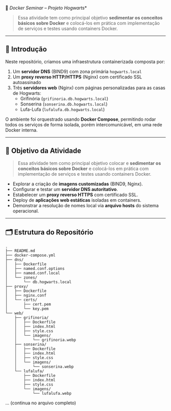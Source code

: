 🐳 *Docker Seminar – Projeto Hogwarts**  
> Essa atividade tem como principal objetivo **sedimentar os conceitos básicos sobre Docker** e colocá-los em prática com implementação de serviços e testes usando containers Docker.  

---

## 📖 Introdução

Neste repositório, criamos uma infraestrutura containerizada composta por:

1. Um **servidor DNS** (BIND9) com zona primária `hogwarts.local`
2. Um **proxy reverso HTTP/HTTPS** (Nginx) com certificado SSL autoassinado
3. Três **servidores web** (Nginx) com páginas personalizadas para as casas de Hogwarts:
   - Grifinória (`grifinoria.db.hogwarts.local`)
   - Sonserina (`sonserina.db.hogwarts.local`)
   - Lufa-Lufa (`lufalufa.db.hogwarts.local`)

O ambiente foi orquestrado usando **Docker Compose**, permitindo rodar todos os serviços de forma isolada, porém intercomunicável, em uma rede Docker interna.  

---

## 🎯 Objetivo da Atividade

> Essa atividade tem como principal objetivo colocar e **sedimentar os conceitos básicos sobre Docker** e colocá-los em prática com implementação de serviços e testes usando containers Docker.

- Explorar a criação de **imagens customizadas** (BIND9, Nginx).
- Configurar e testar um **servidor DNS autoritativo**.
- Estabelecer um **proxy reverso HTTPS** com certificado SSL.
- Deploy de **aplicações web estáticas** isoladas em containers.
- Demonstrar a resolução de nomes local via **arquivo hosts** do sistema operacional.

---

## 🗂 Estrutura do Repositório

```plaintext
.
├── README.md
├── docker-compose.yml
├── dns/
│   ├── Dockerfile
│   ├── named.conf.options
│   ├── named.conf.local
│   └── zones/
│       └── db.hogwarts.local
├── proxy/
│   ├── Dockerfile
│   ├── nginx.conf
│   └── certs/
│       ├── cert.pem
│       └── key.pem
└── web/
    ├── grifinoria/
    │   ├── Dockerfile
    │   ├── index.html
    │   ├── style.css
    │   └── imagens/
    │       └── grifinoria.webp
    ├── sonserina/
    │   ├── Dockerfile
    │   ├── index.html
    │   ├── style.css
    │   └── imagens/
    │       └── sonserina.webp
    └── lufalufa/
        ├── Dockerfile
        ├── index.html
        ├── style.css
        └── imagens/
            └── lufalufa.webp
```

... (continua no arquivo completo)
